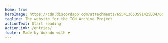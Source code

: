 ```yaml
---
home: true
heroImage: https://cdn.discordapp.com/attachments/655413653591425034/655834820538269696/tgn_archive_project_logo.png
tagline: The website for the TGN Archive Project
actionText: Start reading
actionLink: /entries/
footer: Made by Wuzado with ❤️
---
```

